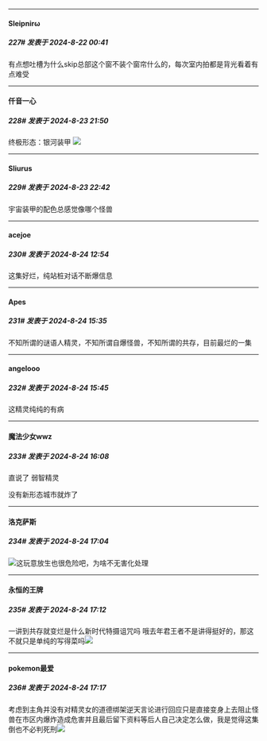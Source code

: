 ﻿
*****

####  Sleipnirω  
##### 227#       发表于 2024-8-22 00:41

有点想吐槽为什么skip总部这个窗不装个窗帘什么的，每次室内拍都是背光看着有点难受


*****

####  仟音一心  
##### 228#       发表于 2024-8-23 21:50

终极形态：银河装甲
<img src="https://p.sda1.dev/19/e747f1fd38b533689cb4803ce94351c8/image.jpg" referrerpolicy="no-referrer">


*****

####  Sliurus  
##### 229#       发表于 2024-8-23 22:42

宇宙装甲的配色总感觉像哪个怪兽


*****

####  acejoe  
##### 230#       发表于 2024-8-24 12:54

这集好烂，纯站桩对话不断爆信息


*****

####  Apes  
##### 231#       发表于 2024-8-24 15:35

不知所谓的谜语人精灵，不知所谓自爆怪兽，不知所谓的共存，目前最烂的一集


*****

####  angelooo  
##### 232#       发表于 2024-8-24 15:45

这精灵纯纯的有病


*****

####  魔法少女wwz  
##### 233#       发表于 2024-8-24 16:08

直说了 弱智精灵

没有新形态城市就炸了 


*****

####  洛克萨斯  
##### 234#       发表于 2024-8-24 17:04

<img src="https://static.saraba1st.com/image/smiley/face2017/067.png" referrerpolicy="no-referrer">这玩意放生也很危险吧，为啥不无害化处理


*****

####  永恒的王牌  
##### 235#       发表于 2024-8-24 17:12

一讲到共存就变烂是什么新时代特摄诅咒吗
哦去年君王者不是讲得挺好的，那这不就只是单纯的写得菜吗<img src="https://static.saraba1st.com/image/smiley/face2017/003.png" referrerpolicy="no-referrer">


*****

####  pokemon最爱  
##### 236#       发表于 2024-8-24 17:17

考虑到主角并没有对精灵女的道德绑架逆天言论进行回应只是直接变身上去阻止怪兽在市区内爆炸造成危害并且最后留下资料等后人自己决定怎么做，我是觉得这集倒也不必判死刑<img src="https://static.saraba1st.com/image/smiley/face2017/067.png" referrerpolicy="no-referrer">

